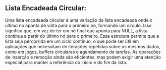 ## Lista Encadeada Circular:
Uma lista encadeada circular é uma variação da lista encadeada onde o último nó aponta de volta para o primeiro nó, formando um círculo. Isso significa que, em vez de ter um nó final que aponta para NULL, a lista continua a partir do último nó para o primeiro. Essa estrutura permite que a lista seja percorrida em um ciclo contínuo, o que pode ser útil em aplicações que necessitam de iterações repetidas sobre os mesmos dados, como em jogos, buffers circulares e agendamento de tarefas. As operações de inserção e remoção ainda são eficientes, mas podem exigir uma atenção especial para manter a referência do início e do fim da lista.
